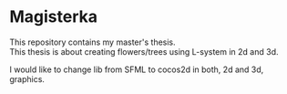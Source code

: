 # Magisterka

This repository contains my master's thesis. <br />
This thesis  is about creating  flowers/trees using L-system in 2d and 3d.<br />

I would like to change lib from SFML to cocos2d in both, 2d and 3d, graphics.<br />

